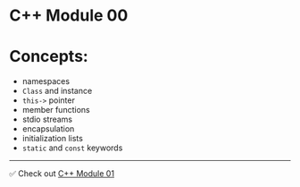 # C++ Module 00
# Concepts:
- namespaces
- `Class` and instance
- `this->` pointer
- member functions
- stdio streams
- encapsulation
- initialization lists
- `static` and `const` keywords

-----

✅ Check out [C++ Module 01](https://github.com/ricvrdv/cpp-01)
